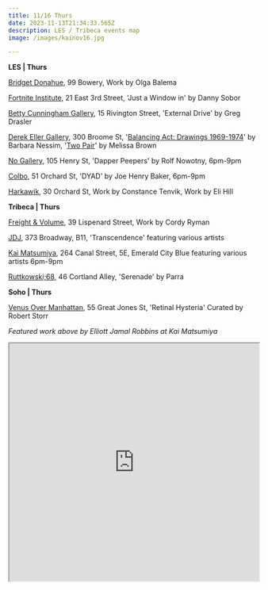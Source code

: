 ```yaml
---
title: 11/16 Thurs
date: 2023-11-13T21:34:33.565Z
description: LES / Tribeca events map
image: /images/kainov16.jpg

---
```

**L﻿ES | Thurs**

[Bridget Donahue](https://www.bridgetdonahue.nyc/exhibitions/olga-balema-/), 99 Bowery, Work by Olga Balema

[Fortnite Institute](https://fortnight.institute/exhibitions/80-danny-sobor-just-a-window.-in/), 21 East 3rd Street, 'Just a Window in' by Danny Sobor

[Betty Cunningham Gallery](http://www.bettycuninghamgallery.com/exhibitions/external-drive), 15 Rivington Street, 'External Drive' by Greg Drasler

[Derek Eller Gallery](https://www.derekeller.com/), 300 Broome St, '[Balancing Act: Drawings 1969-1974](https://www.derekeller.com/exhibitions/barbara-nessim)' by Barbara Nessim, '[Two Pair](https://www.derekeller.com/exhibitions/project-room-melissa-brown)' by Melissa Brown

[No Gallery](https://www.nononogallery.com/exhibitions/rolf-nowotny-dapper-peepers/), 105 Henry St, 'Dapper Peepers' by Rolf Nowotny, 6pm-9pm

[C﻿olbo](https://www.instagram.com/colbo.nyc), 51 Orchard St, '﻿DYAD' by Joe Henry Baker, 6pm-9pm

[Harkawik](https://www.harkawik.com/), 30 Orchard St, Work by Constance Tenvik, Work by Eli Hill

**T﻿ribeca | Thurs**

[Freight & Volume](http://www.freightandvolume.com/exhibitions/cordy-ryman2), 39 Lispenard Street, Work by Cordy Ryman

[JDJ](https://jdj.world/), 373 Broadway, B11, 'Transcendence' featuring various artists

[Kai Matsumiya](http://kaimatsumiya.com/current-2), 264 Canal Street, 5E, Emerald City Blue featuring various artists 6pm-9pm

[Ruttkowski;68](https://www.ruttkowski68.com/exhibition/serenade/), 46 Cortland Alley, 'Serenade' by Parra

**S﻿oho | Thurs**

[Venus Over Manhattan](https://viewingroom.venusovermanhattan.com/viewing-room/retinal-hysteria-curated-by-robert-storr), 55 Great Jones St, 'Retinal Hysteria' Curated by Robert Storr

*F﻿eatured work above by Elliott Jamal Robbins at Kai Matsumiya*

<iframe src="https://www.google.com/maps/d/u/1/embed?mid=1lWGlo_GL3IrYPcMwc-vaR_1dCvF9aJY&ehbc=2E312F" width="100%" height="480"></iframe>